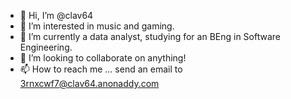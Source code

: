 - 👋 Hi, I’m @clav64
- 👀 I’m interested in music and gaming.
- 🌱 I’m currently a data analyst, studying for an BEng in Software Engineering.
- 💞️ I’m looking to collaborate on anything!
- 📫 How to reach me ... send an email to 3rnxcwf7@clav64.anonaddy.com

<!---
clav64/clav64 is a ✨ special ✨ repository because its `README.md` (this file) appears on your GitHub profile.
You can click the Preview link to take a look at your changes.
--->

